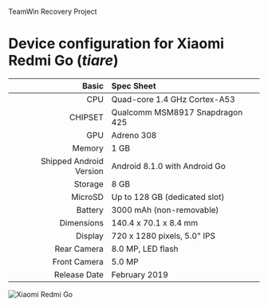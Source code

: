 TeamWin Recovery Project

Device configuration for Xiaomi Redmi Go  (_tiare_)
=====================================================

Basic   | Spec Sheet
-------:|:-------------------------
CPU     | Quad-core 1.4 GHz Cortex-A53
CHIPSET | Qualcomm MSM8917 Snapdragon 425
GPU     | Adreno 308
Memory  | 1 GB
Shipped Android Version | Android 8.1.0 with Android Go
Storage | 8 GB
MicroSD | Up to 128 GB (dedicated slot)
Battery | 3000 mAh (non-removable)
Dimensions | 140.4 x 70.1 x 8.4 mm
Display | 720 x 1280 pixels, 5.0" IPS
Rear Camera  | 8.0 MP, LED flash
Front Camera | 5.0 MP
Release Date | February 2019

![Xiaomi Redmi Go](https://cdn2.gsmarena.com/vv/pics/xiaomi/xiaomi-redmi-go-1.jpg "Xiaomi Redmi Go")
